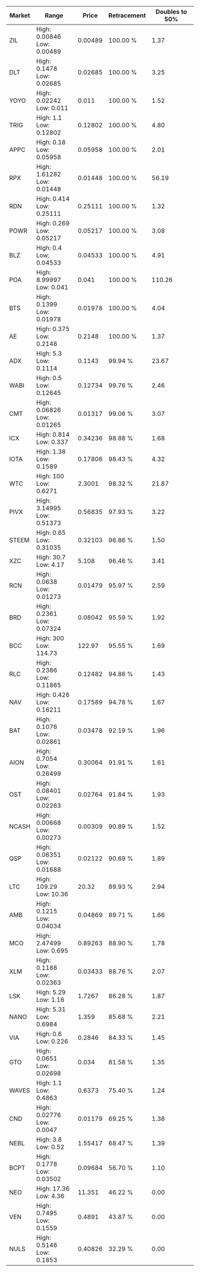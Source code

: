 | Market | Range | Price| Retracement | Doubles to 50% |
| --- | --- | --- | --- | --- |
| ZIL | High: 0.00846<br />Low: 0.00489 | 0.00489 | 100.00 % | 1.37 |
| DLT | High: 0.1478<br />Low: 0.02685 | 0.02685 | 100.00 % | 3.25 |
| YOYO | High: 0.02242<br />Low: 0.011 | 0.011 | 100.00 % | 1.52 |
| TRIG | High: 1.1<br />Low: 0.12802 | 0.12802 | 100.00 % | 4.80 |
| APPC | High: 0.18<br />Low: 0.05958 | 0.05958 | 100.00 % | 2.01 |
| RPX | High: 1.61282<br />Low: 0.01448 | 0.01448 | 100.00 % | 56.19 |
| RDN | High: 0.414<br />Low: 0.25111 | 0.25111 | 100.00 % | 1.32 |
| POWR | High: 0.269<br />Low: 0.05217 | 0.05217 | 100.00 % | 3.08 |
| BLZ | High: 0.4<br />Low: 0.04533 | 0.04533 | 100.00 % | 4.91 |
| POA | High: 8.99997<br />Low: 0.041 | 0.041 | 100.00 % | 110.26 |
| BTS | High: 0.1399<br />Low: 0.01978 | 0.01978 | 100.00 % | 4.04 |
| AE | High: 0.375<br />Low: 0.2148 | 0.2148 | 100.00 % | 1.37 |
| ADX | High: 5.3<br />Low: 0.1114 | 0.1143 | 99.94 % | 23.67 |
| WABI | High: 0.5<br />Low: 0.12645 | 0.12734 | 99.76 % | 2.46 |
| CMT | High: 0.06826<br />Low: 0.01265 | 0.01317 | 99.06 % | 3.07 |
| ICX | High: 0.814<br />Low: 0.337 | 0.34236 | 98.88 % | 1.68 |
| IOTA | High: 1.38<br />Low: 0.1589 | 0.17806 | 98.43 % | 4.32 |
| WTC | High: 100<br />Low: 0.6271 | 2.3001 | 98.32 % | 21.87 |
| PIVX | High: 3.14995<br />Low: 0.51373 | 0.56835 | 97.93 % | 3.22 |
| STEEM | High: 0.65<br />Low: 0.31035 | 0.32103 | 96.86 % | 1.50 |
| XZC | High: 30.7<br />Low: 4.17 | 5.108 | 96.46 % | 3.41 |
| RCN | High: 0.0638<br />Low: 0.01273 | 0.01479 | 95.97 % | 2.59 |
| BRD | High: 0.2361<br />Low: 0.07324 | 0.08042 | 95.59 % | 1.92 |
| BCC | High: 300<br />Low: 114.73 | 122.97 | 95.55 % | 1.69 |
| RLC | High: 0.2386<br />Low: 0.11865 | 0.12482 | 94.86 % | 1.43 |
| NAV | High: 0.426<br />Low: 0.16211 | 0.17589 | 94.78 % | 1.67 |
| BAT | High: 0.1076<br />Low: 0.02861 | 0.03478 | 92.19 % | 1.96 |
| AION | High: 0.7054<br />Low: 0.26499 | 0.30064 | 91.91 % | 1.61 |
| OST | High: 0.08401<br />Low: 0.02263 | 0.02764 | 91.84 % | 1.93 |
| NCASH | High: 0.00668<br />Low: 0.00273 | 0.00309 | 90.89 % | 1.52 |
| QSP | High: 0.06351<br />Low: 0.01688 | 0.02122 | 90.69 % | 1.89 |
| LTC | High: 109.29<br />Low: 10.36 | 20.32 | 89.93 % | 2.94 |
| AMB | High: 0.1215<br />Low: 0.04034 | 0.04869 | 89.71 % | 1.66 |
| MCO | High: 2.47499<br />Low: 0.695 | 0.89263 | 88.90 % | 1.78 |
| XLM | High: 0.1188<br />Low: 0.02363 | 0.03433 | 88.76 % | 2.07 |
| LSK | High: 5.29<br />Low: 1.16 | 1.7267 | 86.28 % | 1.87 |
| NANO | High: 5.31<br />Low: 0.6984 | 1.359 | 85.68 % | 2.21 |
| VIA | High: 0.6<br />Low: 0.226 | 0.2846 | 84.33 % | 1.45 |
| GTO | High: 0.0651<br />Low: 0.02698 | 0.034 | 81.58 % | 1.35 |
| WAVES | High: 1.1<br />Low: 0.4863 | 0.6373 | 75.40 % | 1.24 |
| CND | High: 0.02776<br />Low: 0.0047 | 0.01179 | 69.25 % | 1.38 |
| NEBL | High: 3.8<br />Low: 0.52 | 1.55417 | 68.47 % | 1.39 |
| BCPT | High: 0.1778<br />Low: 0.03502 | 0.09684 | 56.70 % | 1.10 |
| NEO | High: 17.36<br />Low: 4.36 | 11.351 | 46.22 % | 0.00 |
| VEN | High: 0.7495<br />Low: 0.1559 | 0.4891 | 43.87 % | 0.00 |
| NULS | High: 0.5146<br />Low: 0.1853 | 0.40826 | 32.29 % | 0.00 |
